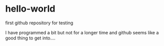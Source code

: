 # hello-world
first github repository for testing

I have programmed a bit but not for a longer time and github seems like a good thing to get into....
